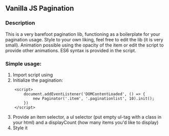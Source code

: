 ## Vanilla JS Pagination

### Description

This is a very barefoot pagination lib, functioning as a boilerplate for your pagination usage. Style to your own liking, feel free to edit the lib (it is very small).
Animation possible using the opacity of the item or edit the script to provide other animations.
ES6 syntax is provided in the script.

### Simple usage:

1. Import script using <script src="PATH_TO/pagination.js"></script>
2. Initialize the pagination:
```
    <script>
        document.addEventListener('DOMContentLoaded', () => {
            new Paginator('.item', '.paginationlist', 10).init();
        })
    </script>
```
3. Provide an item selector, a ul selector (put empty ul-tag with a class in your html) and a displayCount (how many items you'd like to display)
4. Style it